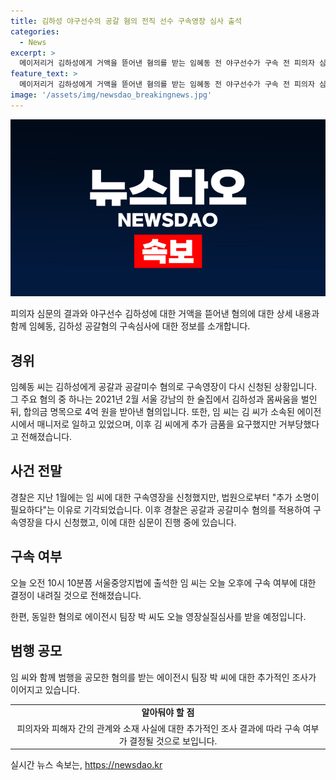 ```yaml
---
title: 김하성 야구선수의 공갈 혐의 전직 선수 구속영장 심사 출석
categories:
  - News
excerpt: >
  메이저리거 김하성에게 거액을 뜯어낸 혐의를 받는 임혜동 전 야구선수가 구속 전 피의자 심문을 받았습니다. 경찰은 4억 원을 받아낸 공갈과 공갈미수 혐의로 구속영장을 신청했고, 혐의를 부인 중이지만 구속 여부는 오늘 오후 결정될 전망입니다. 또한, 혐의를 받는 에이전시 팀장 박씨도 영장실질심사를 받게 될 것으로 보입니다.
feature_text: >
  메이저리거 김하성에게 거액을 뜯어낸 혐의를 받는 임혜동 전 야구선수가 구속 전 피의자 심문을 받았습니다. 경찰은 4억 원을 받아낸 공갈과 공갈미수 혐의로 구속영장을 신청했고, 혐의를 부인 중이지만 구속 여부는 오늘 오후 결정될 전망입니다. 또한, 혐의를 받는 에이전시 팀장 박씨도 영장실질심사를 받게 될 것으로 보입니다.
image: '/assets/img/newsdao_breakingnews.jpg'
---
```


<p><img src="/assets/img/newsdao_breakingnews.jpg" alt="pcversion 속보" /></p>

<p>피의자 심문의 결과와 야구선수 김하성에 대한 거액을 뜯어낸 혐의에 대한 상세 내용과 함께 임혜동, 김하성 공갈혐의 구속심사에 대한 정보를 소개합니다.</p>

<h2 data-ke-size="size26">경위</h2>

<p data-ke-size="size16">임혜동 씨는 김하성에게 공갈과 공갈미수 혐의로 구속영장이 다시 신청된 상황입니다. 그 주요 혐의 중 하나는 2021년 2월 서울 강남의 한 술집에서 김하성과 몸싸움을 벌인 뒤, 합의금 명목으로 4억 원을 받아낸 혐의입니다. 또한, 임 씨는 김 씨가 소속된 에이전시에서 매니저로 일하고 있었으며, 이후 김 씨에게 추가 금품을 요구했지만 거부당했다고 전해졌습니다.</p>

<h2 data-ke-size="size26">사건 전말</h2>

<p data-ke-size="size16">경찰은 지난 1월에는 임 씨에 대한 구속영장을 신청했지만, 법원으로부터 "추가 소명이 필요하다"는 이유로 기각되었습니다. 이후 경찰은 공갈과 공갈미수 혐의를 적용하여 구속영장을 다시 신청했고, 이에 대한 심문이 진행 중에 있습니다.</p>

<h2 data-ke-size="size26">구속 여부</h2>

<p data-ke-size="size16">오늘 오전 10시 10분쯤 서울중앙지법에 출석한 임 씨는 오늘 오후에 구속 여부에 대한 결정이 내려질 것으로 전해졌습니다.</p>

<p data-ke-size="size16">한편, 동일한 혐의로 에이전시 팀장 박 씨도 오늘 영장실질심사를 받을 예정입니다.</p>

<h2 data-ke-size="size26">범행 공모</h2>

<p data-ke-size="size16">임 씨와 함께 범행을 공모한 혐의를 받는 에이전시 팀장 박 씨에 대한 추가적인 조사가 이어지고 있습니다.</p>

<table>
    <tr>
        <td style="text-align: center; height: 17px;"><b>알아둬야 할 점</b></td>
    </tr>
    <tr>
        <td style="text-align: center; height: 17px;">피의자와 피해자 간의 관계와 소재 사실에 대한 추가적인 조사 결과에 따라 구속 여부가 결정될 것으로 보입니다.</td>
    </tr>
</table>
실시간 뉴스 속보는, <a href="https://newsdao.kr" rel="dofollow">https://newsdao.kr</a>


